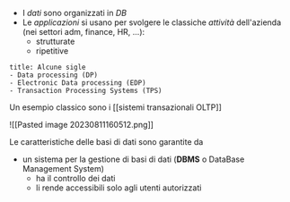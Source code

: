 
- I *dati* sono organizzati in *DB*
- Le *applicazioni* si usano per svolgere le classiche *attività* dell'azienda (nei settori adm, finance, HR, ...):
	- strutturate
	- ripetitive

```ad-faq
title: Alcune sigle
- Data processing (DP)
- Electronic Data processing (EDP)
- Transaction Processing Systems (TPS)
```

Un esempio classico sono i [[sistemi transazionali OLTP]] 

![[Pasted image 20230811160512.png]]

Le caratteristiche delle basi di dati sono garantite da
- un sistema per la gestione di basi di dati (**DBMS** o DataBase Management System)
	- ha il controllo dei dati 
	- li rende accessibili solo agli utenti autorizzati